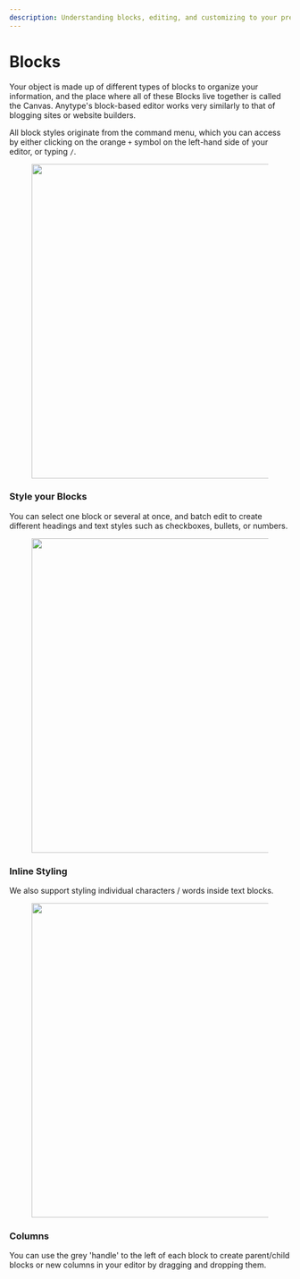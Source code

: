 ```yaml
---
description: Understanding blocks, editing, and customizing to your preference.
---
```


# Blocks

Your object is made up of different types of blocks to organize your information, and the place where all of these Blocks live together is called the Canvas. Anytype's block-based editor works very similarly to that of blogging sites or website builders.

All block styles originate from the command menu, which you can access by either clicking on the orange `+` symbol on the left-hand side of your editor, or typing `/`.&#x20;

<figure><img src="../../../.gitbook/assets/image (45).png" alt="" width="563"><figcaption></figcaption></figure>

### Style your Blocks

You can select one block or several at once, and batch edit to create different headings and text styles such as checkboxes, bullets, or numbers.

<figure><img src="../../../.gitbook/assets/image (47).png" alt="" width="563"><figcaption></figcaption></figure>

### Inline Styling &#x20;

We also support styling individual characters / words inside text blocks.

<figure><img src="../../../.gitbook/assets/image (48).png" alt="" width="563"><figcaption></figcaption></figure>

### Columns

You can use the grey 'handle' to the left of each block to create parent/child blocks or new columns in your editor by dragging and dropping them.

<div><figure><img src="../../../.gitbook/assets/image (49).png" alt=""><figcaption></figcaption></figure> <figure><img src="../../../.gitbook/assets/image (51).png" alt=""><figcaption></figcaption></figure></div>
